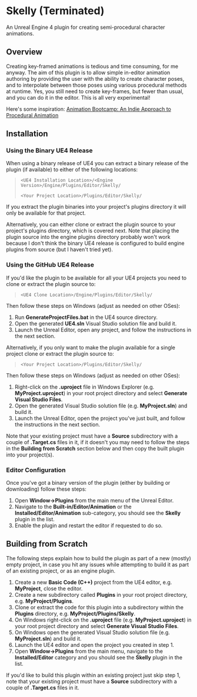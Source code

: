 # Skelly (Terminated)

An Unreal Engine 4 plugin for creating semi-procedural character animations.

## Overview

Creating key-framed animations is tedious and time consuming, for me anyway. The aim of this plugin is to allow simple in-editor animation authoring by providing the user with the ability to create character poses, and to interpolate between those poses using various procedural methods at runtime. Yes, you still need to create key-frames, but fewer than usual, and you can do it in the editor. This is all very experimental!

Here's some inspiration: [Animation Bootcamp: An Indie Approach to Procedural Animation](http://www.gdcvault.com/play/1020583/Animation-Bootcamp-An-Indie-Approach)

## Installation

### Using the Binary UE4 Release
When using a binary release of UE4 you can extract a binary release of the plugin (if available) to either of the following locations:
>```<UE4 Installation Location>/<Engine Version>/Engine/Plugins/Editor/Skelly/```
>
>```<Your Project Location>/Plugins/Editor/Skelly/```

If you extract the plugin binaries into your project's plugins directory it will only be available for that project.

Alternatively, you can either clone or extract the plugin source to your project's plugins directory, which is covered next. Note that placing the plugin source into the engine plugins directory probably won't work because I don't think the binary UE4 release is configured to build engine plugins from source (but I haven't tried yet).

### Using the GitHub UE4 Release
If you'd like the plugin to be available for all your UE4 projects you need to clone or extract the plugin source to:
>```<UE4 Clone Location>/Engine/Plugins/Editor/Skelly/```

Then follow these steps on Windows (adjust as needed on other OSes):

1. Run **GenerateProjectFiles.bat** in the UE4 source directory.
2. Open the generated **UE4.sln** Visual Studio solution file and build it.
3. Launch the Unreal Editor, open any project, and follow the instructions in the next section.

Alternatively, if you only want to make the plugin available for a single project clone or extract the plugin source to:

>```<Your Project Location>/Plugins/Editor/Skelly/```

Then follow these steps on Windows (adjust as needed on other OSes):

1. Right-click on the **.uproject** file in Windows Explorer (e.g. **MyProject.uproject**) in your root project directory and select **Generate Visual Studio Files**.
2. Open the generated Visual Studio solution file (e.g. **MyProject.sln**) and build it.
3. Launch the Unreal Editor, open the project you've just built, and follow the instructions in the next section.

Note that your existing project must have a **Source** subdirectory with a couple of **.Target.cs** files in it, if it doesn't you may need to follow the steps in the **Building from Scratch** section below and then copy the built plugin into your project(s).

### Editor Configuration
Once you've got a binary version of the plugin (either by building or downloading) follow these steps:

1. Open **Window->Plugins** from the main menu of the Unreal Editor.
2. Navigate to the **Built-in/Editor/Animation** or the **Installed/Editor/Animation** sub-category, you should see the **Skelly** plugin in the list.
3. Enable the plugin and restart the editor if requested to do so.

## Building from Scratch

The following steps explain how to build the plugin as part of a new (mostly) empty project, in case you hit any issues while attempting to build it as part of an existing project, or as an engine plugin. 

1. Create a new **Basic Code (C++)** project from the UE4 editor, e.g. **MyProject**, close the editor.
2. Create a new subdirectory called **Plugins** in your root project directory, e.g. **MyProject/Plugins**.
3. Clone or extract the code for this plugin into a subdirectory within the **Plugins** directory, e.g. **MyProject/Plugins/Skelly**.
4. On Windows right-click on the **.uproject** file (e.g. **MyProject.uproject**) in your root project directory and select **Generate Visual Studio Files**.
5. On Windows open the generated Visual Studio solution file (e.g. **MyProject.sln**) and build it.
6. Launch the UE4 editor and open the project you created in step 1.
7. Open **Window->Plugins** from the main menu, navigate to the **Installed/Editor** category and you should see the **Skelly** plugin in the list.

If you'd like to build this plugin within an existing project just skip step 1, note that your existing project must have a **Source** subdirectory with a couple of **.Target.cs** files in it.
